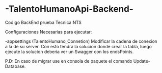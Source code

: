 # -TalentoHumanoApi-Backend-
Codigo BackEnd prueba Tecnica NTS

Configuraciones Necesarias para ejecutar:

-appsettings (TalentoHumano_Connetion)
Modificar la cadena de conexion a la de su server.
Con esto tendra la solucion donde crear la tabla, luego ejecute la solucion
deberia ver un Swagger con los endsPoints.

P.D: En caso de migrar use en consola de paquete el comando Update-Database.